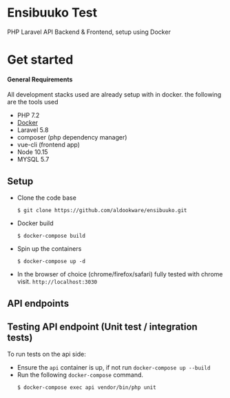 #  Ensibuuko Test
PHP Laravel API  Backend &amp; Frontend, setup using Docker

# Get started 
#### General Requirements
All development stacks used are already setup with in docker. the following are the tools used
   - PHP 7.2
   - [Docker](https://www.docker.com/) 
   - Laravel 5.8
   - composer (php dependency manager)
   - vue-cli (frontend app)
   - Node 10.15
   - MYSQL 5.7

## Setup 
- Clone the code base
   ```
   $ git clone https://github.com/aldookware/ensibuuko.git 
   ```
- Docker build
   ```
   $ docker-compose build
   ```
- Spin up the containers
  ```
  $ docker-compose up -d
  ```
- In the browser of choice (chrome/firefox/safari) fully tested with chrome visit. 
`http://localhost:3030`

## API endpoints


## Testing API endpoint (Unit test / integration tests)
To run tests on the api side:
- Ensure the `api` container is up, if not  run `docker-compose up --build` 
- Run the following `docker-compose` command. 
   ```
   $ docker-compose exec api vendor/bin/php unit
   ```
